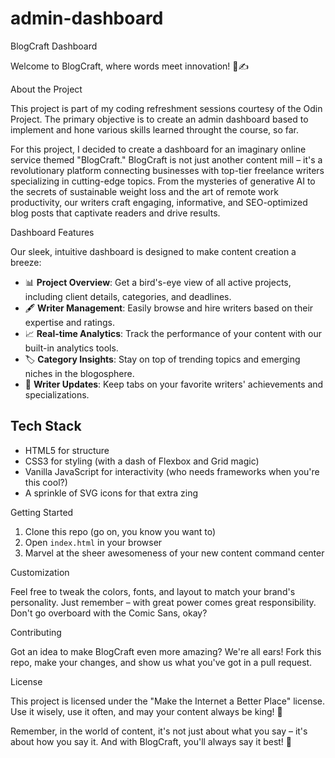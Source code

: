 # admin-dashboard
BlogCraft Dashboard

Welcome to BlogCraft, where words meet innovation! 🚀✍️

About the Project

This project is part of my coding refreshment sessions courtesy of the Odin Project. The primary objective is to create an admin dashboard based to implement and hone various skills learned throught the course, so far. 

For this project, I decided to create a dashboard for an imaginary online service themed "BlogCraft."
BlogCraft is not just another content mill – it's a revolutionary platform connecting businesses with top-tier freelance writers specializing in cutting-edge topics. From the mysteries of generative AI to the secrets of sustainable weight loss and the art of remote work productivity, our writers craft engaging, informative, and SEO-optimized blog posts that captivate readers and drive results.

Dashboard Features

Our sleek, intuitive dashboard is designed to make content creation a breeze:

- 📊 **Project Overview**: Get a bird's-eye view of all active projects, including client details, categories, and deadlines.
- 🖋️ **Writer Management**: Easily browse and hire writers based on their expertise and ratings.
- 📈 **Real-time Analytics**: Track the performance of your content with our built-in analytics tools.
- 🏷️ **Category Insights**: Stay on top of trending topics and emerging niches in the blogosphere.
- 🔔 **Writer Updates**: Keep tabs on your favorite writers' achievements and specializations.

## Tech Stack

- HTML5 for structure
- CSS3 for styling (with a dash of Flexbox and Grid magic)
- Vanilla JavaScript for interactivity (who needs frameworks when you're this cool?)
- A sprinkle of SVG icons for that extra zing

Getting Started

1. Clone this repo (go on, you know you want to)
2. Open `index.html` in your browser
3. Marvel at the sheer awesomeness of your new content command center

Customization

Feel free to tweak the colors, fonts, and layout to match your brand's personality. 
Just remember – with great power comes great responsibility. Don't go overboard with the Comic Sans, okay?

Contributing

Got an idea to make BlogCraft even more amazing? We're all ears! Fork this repo, make your changes, and show us what you've got in a pull request.

License

This project is licensed under the "Make the Internet a Better Place" license. Use it wisely, use it often, and may your content always be king! 👑

Remember, in the world of content, it's not just about what you say – it's about how you say it. 
And with BlogCraft, you'll always say it best! 🌟